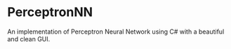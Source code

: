 # PerceptronNN
An implementation of Perceptron Neural Network using C# with a beautiful and clean GUI.
